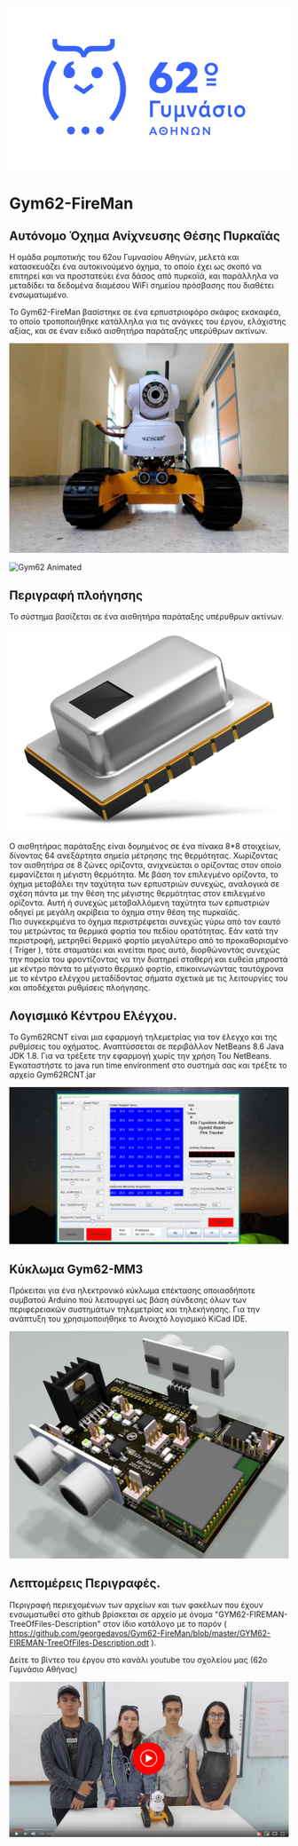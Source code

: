 ![62 Γυμνάσιο Αθηνών](./Images/62Buge.png)

# Gym62-FireMan
## Αυτόνομο Όχημα Ανίχνευσης Θέσης Πυρκαϊάς

Η ομάδα ρομποτικής του 62ου Γυμνασίου Αθηνών, μελετά και κατασκευάζει ένα  αυτοκινούμενο όχημα, το οποίο έχει ως σκοπό να επιτηρεί και να προστατεύει ένα δάσος από πυρκαϊά, και παράλληλα να μεταδίδει τα δεδομένα διαμέσου WiFi σημείου πρόσβασης που διαθέτει ενσωματωμένο.

Το Gym62-FireMan βασίστηκε σε ένα ερπυστριοφόρο σκάφος εκσκαφέα, το οποίο τροποποιήθηκε κατάλληλα για τις ανάγκες του έργου, ελάχιστης αξίας, και σε έναν ειδικό αισθητήρα παράταξης υπερύθρων ακτίνων. 

![Gym62 Front](./Images/Gym62-Front.jpg)

![Gym62 Animated](./Images/Gym62-2.gif)

## Περιγραφή πλοήγησης

 Το σύστημα βασίζεται σε ένα αισθητήρα παράταξης υπέρυθρων ακτίνων.
 
 ![Grid Eye](./Images/116843016_Panasonic_Grid-EYEInfraredArraySensors.png)
 
Ο αισθητήρας παράταξης είναι δομημένος σε ένα πίνακα 8*8 στοιχείων, δίνοντας 64 ανεξάρτητα σημεία μέτρησης της θερμότητας.
 Χωρίζοντας τον αισθητήρα σε 8 ζώνες ορίζοντα, ανιχνεύεται ο ορίζοντας στον οποίο εμφανίζεται η μέγιστη θερμότητα. Με βάση τον επιλεγμένο ορίζοντα, το όχημα μεταβάλει την ταχύτητα των ερπυστριών συνεχώς, αναλογικά σε σχέση πάντα με την θέση της μέγιστης θερμότητας στον επιλεγμένο ορίζοντα.
 Αυτή ή συνεχώς μεταβαλλόμενη ταχύτητα των ερπυστριών οδηγεί με μεγάλη ακρίβεια το όχημα στην θέση της πυρκαϊάς.   
 Πιο συγκεκριμένα το όχημα περιστρέφεται συνεχώς γύρω από τον εαυτό του μετρώντας τα θερμικά φορτία του πεδίου ορατότητας. Εάν κατά την περιστροφή, μετρηθεί θερμικό φορτίο μεγαλύτερο από το προκαθορισμένο ( Triger ), τότε σταματάει και κινείται προς αυτό, διορθώνοντάς συνεχώς την πορεία του φροντίζοντας να την διατηρεί σταθερή και ευθεία μπροστά με κέντρο πάντα το μέγιστο θερμικό φορτίο, επικοινωνώντας ταυτόχρονα με το κέντρο ελέγχου μεταδίδοντας σήματα σχετικά με τις λειτουργίες του και αποδέχεται ρυθμίσεις πλοήγησης.

## Λογισμικό Κέντρου Ελέγχου.
Το Gym62RCNT είναι μια εφαρμογή τηλεμετρίας για τον έλεγχο και της ρυθμίσεις του οχήματος.
Αναπτύσσεται σε περιβάλλον NetBeans 8.6 Java JDK 1.8.
Για να τρέξετε την εφαρμογή χωρίς την χρήση Του  NetBeans. Εγκαταστήστε το  java run time environment στο συστημά σας και τρέξτε το αρχείο  Gym62RCNT.jar

![Gym62 Control](./Images/GYM62-control.png)

## Κύκλωμα Gym62-MM3
Πρόκειται για ένα ηλεκτρονικό κύκλωμα επέκτασης οποιασδήποτε συμβατού Arduino πού λειτουργεί ως βάση σύνδεσης όλων των περιφερειακών συστημάτων τηλεμετρίας και τηλεκήνησης.
Για την ανάπτυξη του χρησιμοποιήθηκε το Ανοιχτό λογισμικό  KiCad IDE.

![MM3-1](./Images/MM3-3D1.jpg)

## Λεπτομέρεις Περιγραφές.
Περιγραφή περιεχομένων των αρχείων και των φακέλων που έχουν ενσωματωθεί στο github βρίσκεται σε αρχείο με όνομα "GYM62-FIREMAN-TreeOfFiles-Description" στον ίδιο κατάλογο με το παρόν ( https://github.com/georgedavos/Gym62-FireMan/blob/master/GYM62-FIREMAN-TreeOfFiles-Description.odt ).

Δείτε το βίντεο του έργου στο κανάλι youtube του σχολείου μας (62ο Γυμνάσιο Αθήνας)

[![The Team](./Images/TheTeam.png)](https://www.youtube.com/watch?v=zAY0CPyWmjs)

